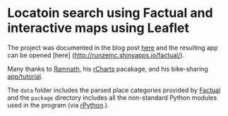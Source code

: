 Locatoin search using Factual and interactive maps using Leaflet
=======

The project was documented in the blog post [here](http://www.runzemc.com/2014/08/location-search-using-factual-and-interactive-maps-using-leaflet.html) and the resulting app can be opened [here] (http://runzemc.shinyapps.io/factual/).

Many thanks to [Ramnath](https://github.com/ramnathv), his [rCharts](http://rcharts.io) pacakage, and his bike-sharing [app/tutorial](https://github.com/ramnathv/bikeshare).

The `data` folder includes the parsed place categories provided by [Factual](https://github.com/Factual/places/tree/master/categories) and the `package` directory includes all the non-standard Python modules used in the program (via [rPython](http://cran.r-project.org/web/packages/rPython/rPython.pdf).).
